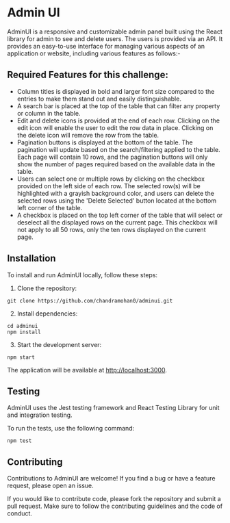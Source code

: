# Admin UI

AdminUI is a responsive and customizable admin panel built using the React library for admin to see and delete users. The users is provided via an API. It provides an easy-to-use interface for managing various aspects of an application or website, including various features as follows:-

## Required Features for this challenge:
  
  * Column titles is displayed in bold and larger font size compared to the entries to make them stand out and easily distinguishable.
  * A search bar is placed at the top of the table that can filter any property or column in the table.
  * Edit and delete icons is provided at the end of each row. Clicking on the edit icon will enable the user to edit the row data in place. Clicking on the delete icon will remove the row from the table.
  * Pagination buttons is displayed at the bottom of the table. The pagination will update based on the search/filtering applied to the table. Each page will contain 10 rows, and the pagination buttons will only show the number of pages required based on the available data in the table.
  * Users can select one or multiple rows by clicking on the checkbox provided on the left side of each row. The selected row(s) will be highlighted with a grayish background color, and users can delete the selected rows using the 'Delete Selected' button located at the bottom left corner of the table.
  * A checkbox is placed on the top left corner of the table that will select or deselect all the displayed rows on the current page. This checkbox will not apply to all 50 rows, only the ten rows displayed on the current page.

## Installation

To install and run AdminUI locally, follow these steps:

1. Clone the repository:

```
git clone https://github.com/chandramohan0/adminui.git
```

2. Install dependencies:

```
cd adminui
npm install
```

3. Start the development server:

```
npm start
```

The application will be available at [http://localhost:3000](http://localhost:3000).

## Testing

AdminUI uses the Jest testing framework and React Testing Library for unit and integration testing.

To run the tests, use the following command:

```
npm test
```

## Contributing

Contributions to AdminUI are welcome! If you find a bug or have a feature request, please open an issue.

If you would like to contribute code, please fork the repository and submit a pull request. Make sure to follow the contributing guidelines and the code of conduct. 
